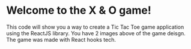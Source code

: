 # Welcome to the X & O game!
This code will show you a way to create a Tic Tac Toe game application using the ReactJS library.
You have 2 images above of the game deisgn. The game was made with React hooks tech.
